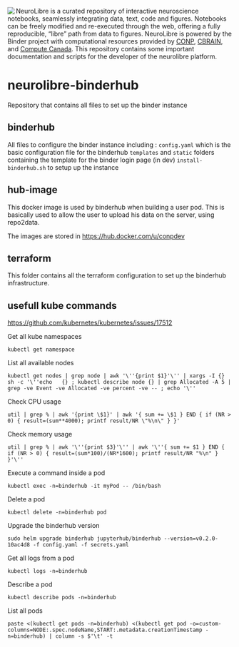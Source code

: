 <img align="left" src="https://conp-pcno.github.io/images/neurolibre-icon-red.png"> NeuroLibre is a curated repository of interactive neuroscience notebooks, seamlessly integrating data, text, code and figures. Notebooks can be freely modified and re-executed through the web, offering a fully reproducible, “libre” path from data to figures. NeuroLibre is powered by the Binder project with computational resources provided by [CONP](http://conp.ca/), [CBRAIN](http://mcin.ca/technology/cbrain/), and [Compute Canada](https://www.computecanada.ca/). This repository contains some important documentation and scripts for the developer of the neurolibre platform.
 
# neurolibre-binderhub
Repository that contains all files to set up the binder instance

## binderhub

All files to configure the binder instance including :
`config.yaml` which is the basic configuration file for the binderhub
`templates` and `static` folders containing the template for the binder login page (in dev)
`install-binderhub.sh` to setup up the instance

## hub-image

This docker image is used by binderhub when building a user pod. This is basically used to allow the user to upload his data on the server, using repo2data.

The images are stored in https://hub.docker.com/u/conpdev

## terraform

This folder contains all the terraform configuration to set up the binderhub infrastructure.

## usefull kube commands

https://github.com/kubernetes/kubernetes/issues/17512

Get all kube namespaces

`kubectl get namespace`

List all available nodes

`kubectl get nodes | grep node | awk '\''{print $1}'\'' | xargs -I {} sh -c '\''echo   {} ; kubectl describe node {} | grep Allocated -A 5 | grep -ve Event -ve Allocated -ve percent -ve -- ; echo '\''`

Check CPU usage

`util | grep % | awk '{print \$1}' | awk '{ sum += \$1 } END { if (NR > 0) { result=(sum**4000); printf result/NR \"%\n\" } }'`

Check memory usage

`util | grep % | awk '\''{print $3}'\'' | awk '\''{ sum += $1 } END { if (NR > 0) { result=(sum*100)/(NR*1600); printf result/NR "%\n" } }'\''`

Execute a command inside a pod

`kubectl exec -n=binderhub -it myPod -- /bin/bash`

Delete a pod

`kubectl delete -n=binderhub pod`

Upgrade the binderhub version

`sudo helm upgrade binderhub jupyterhub/binderhub --version=v0.2.0-10ac4d8 -f config.yaml -f secrets.yaml`

Get all logs from a pod

`kubectl logs -n=binderhub`

Describe a pod

`kubectl describe pods -n=binderhub`

List all pods

`paste <(kubectl get pods -n=binderhub) <(kubectl get pod -o=custom-columns=NODE:.spec.nodeName,START:.metadata.creationTimestamp -n=binderhub) | column -s $'\t' -t`

